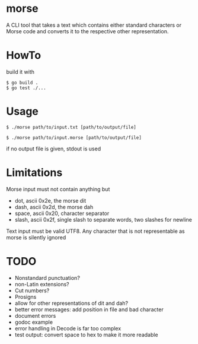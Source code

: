 

# morse

A CLI tool that takes a text which contains either standard characters or Morse code and converts it to the respective other representation.


# HowTo

build it with

    $ go build .
    $ go test ./...

# Usage

    $ ./morse path/to/input.txt [path/to/output/file]
    
    $ ./morse path/to/input.morse [path/to/output/file]

if no output file is given, stdout is used


# Limitations

Morse input must not contain anything but

-   dot, ascii 0x2e, the morse dit
-   dash, ascii 0x2d, the morse dah
-   space, ascii 0x20, character separator
-   slash, ascii 0x2f, single slash to separate words, two slashes for newline

Text input must be valid UTF8.
Any character that is not representable as morse is silently ignored

# TODO
- Nonstandard punctuation?
- non-Latin extensions?
- Cut numbers? 
- Prosigns
- allow for other representations of dit and dah?
- better error messages: add position in file and bad character
- document errors
- godoc example
- error handling in Decode is far too complex
- test output: convert space to hex to make it more readable
